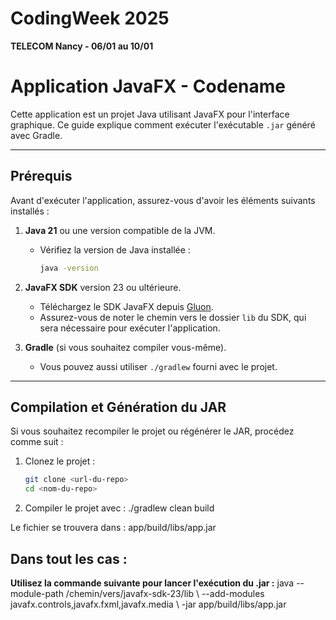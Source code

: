 # CodingWeek 2025
**TELECOM Nancy - 06/01 au 10/01**

# Application JavaFX - Codename

Cette application est un projet Java utilisant JavaFX pour l'interface graphique. Ce guide explique comment exécuter l'exécutable `.jar` généré avec Gradle.

---

## Prérequis

Avant d'exécuter l'application, assurez-vous d'avoir les éléments suivants installés :

1. **Java 21** ou une version compatible de la JVM.
   - Vérifiez la version de Java installée :
     ```bash
     java -version
     ```

2. **JavaFX SDK** version 23 ou ultérieure.
   - Téléchargez le SDK JavaFX depuis [Gluon](https://gluonhq.com/products/javafx/).
   - Assurez-vous de noter le chemin vers le dossier `lib` du SDK, qui sera nécessaire pour exécuter l'application.

3. **Gradle** (si vous souhaitez compiler vous-même).
   - Vous pouvez aussi utiliser `./gradlew` fourni avec le projet.

---

## Compilation et Génération du JAR

Si vous souhaitez recompiler le projet ou régénérer le JAR, procédez comme suit :

1. Clonez le projet :
   ```bash
   git clone <url-du-repo>
   cd <nom-du-repo>

2. Compiler le projet avec :
./gradlew clean build

Le fichier se trouvera dans : app/build/libs/app.jar

## Dans tout les cas : 

**Utilisez la commande suivante pour lancer l'exécution du .jar :**
java --module-path /chemin/vers/javafx-sdk-23/lib \ --add-modules javafx.controls,javafx.fxml,javafx.media \ -jar app/build/libs/app.jar
